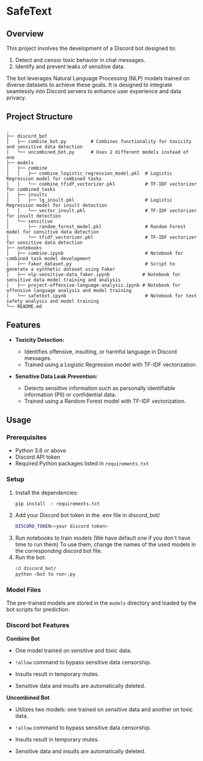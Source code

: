 # SafeText

## Overview
This project involves the development of a Discord bot designed to:
1. Detect and censor toxic behavior in chat messages.
2. Identify and prevent leaks of sensitive data.

The bot leverages Natural Language Processing (NLP) models trained on diverse datasets to achieve these goals. It is designed to integrate seamlessly into Discord servers to enhance user experience and data privacy.

## Project Structure

```
.
├── discord_bot
│   ├── combine_bot.py         # Combines functionality for toxicity and sensitive data detection
│   └── uncombined_bot.py      # Uses 2 different models instead of one
├── models
│   ├── combine
│   │   ├── combine_logistic_regression_model.pkl  # Logistic Regression model for combined tasks
│   │   └── combine_tfidf_vectorizer.pkl           # TF-IDF vectorizer for combined tasks
│   ├── insults
│   │   ├── lg_insult.pkl                          # Logistic Regression model for insult detection
│   │   └── vector_insult.pkl                      # TF-IDF vectorizer for insult detection
│   └── sensitive
│       ├── random_forest_model.pkl                # Random Forest model for sensitive data detection
│       └── tfidf_vectorizer.pkl                   # TF-IDF vectorizer for sensitive data detection
├── notebooks
│   ├── combine.ipynb                              # Notebook for combined task model development
│   ├── faker_dataset.py                           # Script to generate a synthetic dataset using Faker
│   ├── nlp-sensitive-data_faker.ipynb            # Notebook for sensitive data model training and analysis
│   ├── project-offensive-language-analysis.ipynb # Notebook for offensive language analysis and model training
│   └── safetext.ipynb                             # Notebook for text safety analysis and model training
└── README.md
```

## Features
- **Toxicity Detection:**
  - Identifies offensive, insulting, or harmful language in Discord messages.
  - Trained using a Logistic Regression model with TF-IDF vectorization.

- **Sensitive Data Leak Prevention:**
  - Detects sensitive information such as personally identifiable information (PII) or confidential data.
  - Trained using a Random Forest model with TF-IDF vectorization.

## Usage

### Prerequisites
- Python 3.8 or above
- Discord API token
- Required Python packages listed in `requirements.txt`

### Setup
1. Install the dependencies:
   ```bash
   pip install -r requirements.txt
   ```
2. Add your Discord bot token in the .env file in discord_bot/
    ```bash
    DISCORD_TOKEN=<your discord token>
    ```
3. Run notebooks to train models (We have default one if you don't have time to run them)
To use them, change the names of the used models in the corresponding discord bot file.
4. Run the bot:
   ```bash
   cd discord_bot/
   python <bot to run>.py
   ```

### Model Files
The pre-trained models are stored in the `models` directory and loaded by the bot scripts for prediction.

### Discord bot Features

**Combine Bot**

- One model trained on sensitive and toxic data.

- ```!allow``` command to bypass sensitive data censorship.

- Insults result in temporary mutes.

- Sensitive data and insults are automatically deleted.

**Uncombined Bot**

- Utilizes two models: one trained on sensitive data and another on toxic data.

- ```!allow``` command to bypass sensitive data censorship.

- Insults result in temporary mutes.

- Sensitive data and insults are automatically deleted.